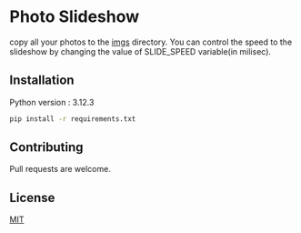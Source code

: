# Photo Slideshow

copy all your photos to the [imgs](static/imgs) directory. You can control the speed to the slideshow by changing the value of SLIDE_SPEED variable(in milisec).

## Installation

Python version : 3.12.3

```bash
pip install -r requirements.txt
```

## Contributing

Pull requests are welcome.

## License

[MIT](https://choosealicense.com/licenses/mit/)